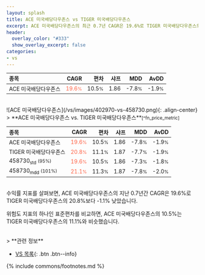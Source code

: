 ```yaml
---
layout: splash
title: ACE 미국배당다우존스 vs TIGER 미국배당다우존스
excerpt: ACE 미국배당다우존스의 최근 0.7년 CAGR은 19.6%로 TIGER 미국배당다우존스의 20.8%보다 -1.1% 낮았습니다.
header:
  overlay_color: "#333"
  show_overlay_excerpt: false
categories:
- vs
---
```


| **종목** | **CAGR** | **편차** | **샤프** | **MDD** | **AvDD** |
| :------------ | ------: | -----------: | -------: | ------: | -------: |
| ACE 미국배당다우존스 | <span style="color: tomato">19.6<small>%</small></span> | 10.5<small>%</small> | 1.86 | -7.8<small>%</small> | -1.9<small>%</small> |

<!-- more -->

<br>
![ACE 미국배당다우존스](/vs/images/402970-vs-458730.png){: .align-center}

<br>
> **ACE 미국배당다우존스 vs. TIGER 미국배당다우존스**<small>[^fn_price_metric]</small>



| **종목** | **CAGR** | **편차** | **샤프** | **MDD** | **AvDD** |
| :------------ | ------: | -----------: | -------: | ------: | -------: |
| ACE 미국배당다우존스 | <span style="color: tomato">19.6<small>%</small></span> | 10.5<small>%</small> | 1.86 | -7.8<small>%</small> | -1.9<small>%</small> |
| TIGER 미국배당다우존스 | <span style="color: tomato">20.8<small>%</small></span> | 11.1<small>%</small> | 1.87 | -7.7<small>%</small> | -1.9<small>%</small> |
| 458730<sub>std</sub> <small>(95%)</small> | <span style="color: tomato">19.6<small>%</small></span> | 10.5<small>%</small> | 1.86 | -7.3<small>%</small> | -1.8<small>%</small> |
| 458730<sub>mdd</sub> <small>(101%)</small> | <span style="color: tomato">21.1<small>%</small></span> | 11.3<small>%</small> | 1.87 | -7.8<small>%</small> | -2.0<small>%</small> |

<br>
수익률 지표를 살펴보면, ACE 미국배당다우존스의 지난 0.7년간 CAGR은 19.6%로 TIGER 미국배당다우존스의 20.8%보다 -1.1% 낮았습니다.

위험도 지표의 하나인 표준편차를 비교하면, ACE 미국배당다우존스의 10.5%는  TIGER 미국배당다우존스의 11.1%와 비슷했습니다.


<br>
> **관련 정보**

- [VS 목록](/vs/){: .btn .btn--info}

{% include commons/footnotes.md %}